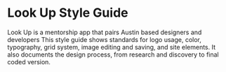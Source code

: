 # Look Up Style Guide
Look Up is a mentorship app that pairs Austin based designers and developers This style guide shows standards for logo usage, color, typography, grid system, image editing and saving, and site elements. It also documents the design process, from research and discovery to final coded version.



